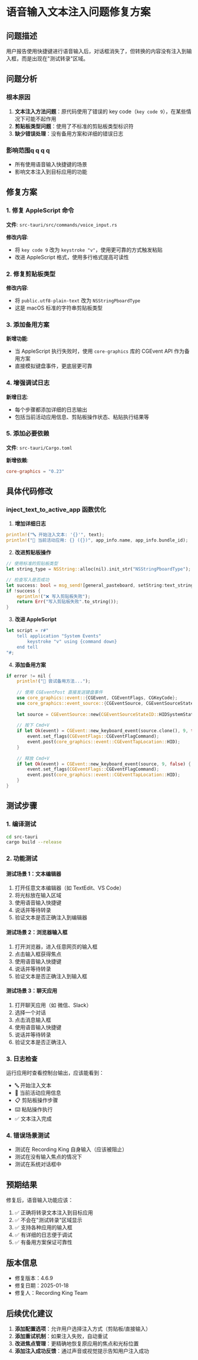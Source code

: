 # 语音输入文本注入问题修复方案

## 问题描述
用户报告使用快捷键进行语音输入后，对话框消失了，但转换的内容没有注入到输入框，而是出现在"测试转录"区域。

## 问题分析

### 根本原因
1. **文本注入方法问题**：原代码使用了错误的 key code（`key code 9`），在某些情况下可能不起作用
2. **剪贴板类型问题**：使用了不标准的剪贴板类型标识符
3. **缺少错误处理**：没有备用方案和详细的错误日志

### 影响范围q q q q

- 所有使用语音输入快捷键的场景
- 影响文本注入到目标应用的功能

## 修复方案

### 1. 修复 AppleScript 命令
**文件**: `src-tauri/src/commands/voice_input.rs`

**修改内容**:
- 将 `key code 9` 改为 `keystroke "v"`，使用更可靠的方式触发粘贴
- 改进 AppleScript 格式，使用多行格式提高可读性

### 2. 修复剪贴板类型
**修改内容**:
- 将 `public.utf8-plain-text` 改为 `NSStringPboardType`
- 这是 macOS 标准的字符串剪贴板类型

### 3. 添加备用方案
**新增功能**:
- 当 AppleScript 执行失败时，使用 `core-graphics` 库的 CGEvent API 作为备用方案
- 直接模拟键盘事件，更底层更可靠

### 4. 增强调试日志
**新增日志**:
- 每个步骤都添加详细的日志输出
- 包括当前活动应用信息、剪贴板操作状态、粘贴执行结果等

### 5. 添加必要依赖
**文件**: `src-tauri/Cargo.toml`

**新增依赖**:
```toml
core-graphics = "0.23"
```

## 具体代码修改

### inject_text_to_active_app 函数优化

1. **增加详细日志**
```rust
println!("🔤 开始注入文本: '{}'", text);
println!("📱 当前活动应用: {} ({})", app_info.name, app_info.bundle_id);
```

2. **改进剪贴板操作**
```rust
// 使用标准的剪贴板类型
let string_type = NSString::alloc(nil).init_str("NSStringPboardType");

// 检查写入是否成功
let success: bool = msg_send![general_pasteboard, setString:text_string forType:string_type];
if !success {
    eprintln!("❌ 写入剪贴板失败");
    return Err("写入剪贴板失败".to_string());
}
```

3. **改进 AppleScript**
```rust
let script = r#"
    tell application "System Events"
        keystroke "v" using {command down}
    end tell
"#;
```

4. **添加备用方案**
```rust
if error != nil {
    println!("🔄 尝试备用方法...");
    
    // 使用 CGEventPost 直接发送键盘事件
    use core_graphics::event::{CGEvent, CGEventFlags, CGKeyCode};
    use core_graphics::event_source::{CGEventSource, CGEventSourceStateID};
    
    let source = CGEventSource::new(CGEventSourceStateID::HIDSystemState).unwrap();
    
    // 按下 Cmd+V
    if let Ok(event) = CGEvent::new_keyboard_event(source.clone(), 9, true) {
        event.set_flags(CGEventFlags::CGEventFlagCommand);
        event.post(core_graphics::event::CGEventTapLocation::HID);
    }
    
    // 释放 Cmd+V
    if let Ok(event) = CGEvent::new_keyboard_event(source, 9, false) {
        event.set_flags(CGEventFlags::CGEventFlagCommand);
        event.post(core_graphics::event::CGEventTapLocation::HID);
    }
}
```

## 测试步骤

### 1. 编译测试
```bash
cd src-tauri
cargo build --release
```

### 2. 功能测试

#### 测试场景 1：文本编辑器
1. 打开任意文本编辑器（如 TextEdit、VS Code）
2. 将光标放在输入区域
3. 使用语音输入快捷键
4. 说话并等待转录
5. 验证文本是否正确注入到编辑器

#### 测试场景 2：浏览器输入框
1. 打开浏览器，进入任意网页的输入框
2. 点击输入框获得焦点
3. 使用语音输入快捷键
4. 说话并等待转录
5. 验证文本是否正确注入到输入框

#### 测试场景 3：聊天应用
1. 打开聊天应用（如 微信、Slack）
2. 选择一个对话
3. 点击消息输入框
4. 使用语音输入快捷键
5. 说话并等待转录
6. 验证文本是否正确注入

### 3. 日志检查
运行应用时查看控制台输出，应该能看到：
- 🔤 开始注入文本
- 📱 当前活动应用信息
- 📋 剪贴板操作步骤
- ⌨️ 粘贴操作执行
- ✅ 文本注入完成

### 4. 错误场景测试
- 测试在 Recording King 自身输入（应该被阻止）
- 测试在没有输入焦点的情况下
- 测试在系统对话框中

## 预期结果

修复后，语音输入功能应该：
1. ✅ 正确将转录文本注入到目标应用
2. ✅ 不会在"测试转录"区域显示
3. ✅ 支持各种应用的输入框
4. ✅ 有详细的日志便于调试
5. ✅ 有备用方案保证可靠性

## 版本信息
- 修复版本：4.6.9
- 修复日期：2025-01-18
- 修复人：Recording King Team

## 后续优化建议

1. **添加配置选项**：允许用户选择注入方式（剪贴板/直接输入）
2. **添加重试机制**：如果注入失败，自动重试
3. **改进焦点管理**：更精确地恢复原应用的焦点和光标位置
4. **添加注入成功反馈**：通过声音或视觉提示告知用户注入成功
